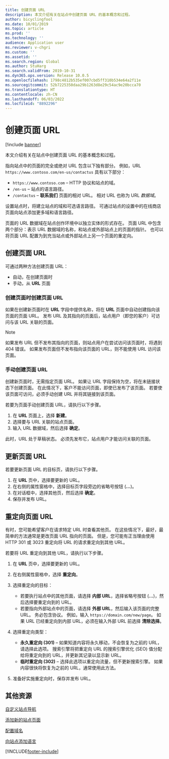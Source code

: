 ```yaml
---
title: 创建页面 URL
description: 本文介绍有关在站点中创建页面 URL 的基本概念和过程。
author: bicyclingfool
ms.date: 10/01/2019
ms.topic: article
ms.prod: ''
ms.technology: ''
audience: Application user
ms.reviewer: v-chgri
ms.custom: ''
ms.assetid: ''
ms.search.region: Global
ms.author: StuHarg
ms.search.validFrom: 2019-10-31
ms.dyn365.ops.version: Release 10.0.5
ms.openlocfilehash: 1798c4812b535ef007cbd5ff310b534e64a2f11e
ms.sourcegitcommit: 52b7225350daa29b1263d8e29c54ac9e20bcca70
ms.translationtype: HT
ms.contentlocale: zh-CN
ms.lasthandoff: 06/03/2022
ms.locfileid: "8892296"
---
```

# <a name="create-a-page-url"></a>创建页面 URL

[!include [banner](includes/banner.md)]

本文介绍有关在站点中创建页面 URL 的基本概念和过程。

指向站点中的页面的完全或绝对 URL 包含以下独有部分。 例如，URL `https://www.contoso.com/en-us/contactus` 具有以下部分：

- `https://www.contoso.com` – HTTP 协议和站点的域。
- `/en-us` – 站点的语言路径。
- `/contactus` – **联系我们** 页面的相对 URL。 相对 URL 也称为 URL *数据域*。

设置站点时，将建立站点的域和可选语言路径。 可通过站点的设置中的在线商店页面向站点添加更多域和语言路径。

页面的 URL 数据域在站点创作环境中以独立实体的形式存在。 页面 URL 中包含两个部分：表示 URL 数据域的名称，和站点或外部站点上的页面的指针。 也可以将页面 URL 配置为到充当站点或外部站点上另一个页面的重定向。

## <a name="create-a-page-url"></a>创建页面 URL

可通过两种方法创建页面 URL：

- 自动，在创建页面时
- 手动，从 **URL** 页面

### <a name="create-a-page-url-when-you-create-a-page"></a>创建页面时创建页面 URL

如果在创建新页面时在 **URL** 字段中提供名称，将在 **URL** 页面中自动创建指向该页面的页面 URL。 发布 URL 及其指向的页面后，站点用户（即您的客户）可访问与该 URL 关联的页面。

> [!NOTE]
> 如果发布 URL 但不发布其指向的页面，则站点用户在尝试访问该页面时，将遇到 404 错误。 如果发布页面但不发布指向该页面的 URL，则不能使用 URL 访问该页面。

### <a name="manually-create-a-page-url"></a>手动创建页面 URL

创建新页面时，无需指定页面 URL。 如果让 URL 字段保持为空，将在未链接状态下创建页面。 在此情况下，客户不能访问页面，即使已发布了该页面。 若要使该页面可访问，必须手动创建 URL 并将其链接到该页面。

若要为页面手动创建页面 URL，请执行以下步骤。

1. 在 **URL** 页面上，选择 **新建**。
1. 选择要与 URL 关联的站点页面。
1. 输入 URL 数据域，然后选择 **确定**。

此时，URL 处于草稿状态。 必须先发布它，站点用户才能访问关联的页面。

## <a name="update-a-page-url"></a>更新页面 URL

若要更新页面 URL 的目标页，请执行以下步骤。

1. 在 **URL** 页中，选择要更新的 URL。
1. 在右侧的属性窗格中，选择目标页字段旁边的省略号按钮 (**...**)。
1. 在对话框中，选择其他页，然后选择 **确定**。
1. 保存并发布 URL。

## <a name="redirect-a-page-url"></a>重定向页面 URL

有时，您可能希望客户在请求特定 URL 时查看其他页。 在这些情况下，最好，最简单的方法通常是更改页面 URL 指向的页面。 但是，您可能有正当理由使用 HTTP 301 或 3023 重定向将 URL 的请求重定向到其他 URL。

若要将 URL 重定向到其他 URL，请执行以下步骤。

1. 在 **URL** 页中，选择要更新的 URL。
1. 在右侧属性窗格中，选择 **重定向**。
1. 选择重定向的目标：

    - 若要执行站点中的其他页面，请选择 **内部 URL**，选择省略号按钮 (**...**)，然后选择要重定向到的 URL。
    - 若要指向外部站点中的页面，请选择 **外部 URL**，然后输入该页面的完整 URL。 务必包含协议。 例如，输入 `https://domain.com/new/page`。 如果 URL 已经重定向到内部 URL，必须在输入外部 URL 前选择 **清除选择**。

1. 选择重定向类型：

    - **永久重定向 (301)** – 如果知道内容将永久移动，不会恢复为之前的 URL，请选择此选项。 搜索引擎将把重定向 URL 的搜索引擎优化 (SEO) 值分配给将重定向到的 URL，并更新其记录以显示新 URL。 
    - **临时重定向 (302)** – 选择此选项以重定向流量，但不更新搜索引擎。 如果内容很快将恢复为之前的 URL，通常使用此方法。

1. 准备好实施重定向时，保存并发布 URL。

## <a name="additional-resources"></a>其他资源

[自定义站点导航](customize-site-navigation.md)

[添加新的站点页面](add-new-page.md)

[配置域名](configure-your-domain-name.md)

[向站点添加语言](add-languages-to-site.md)


[!INCLUDE[footer-include](../includes/footer-banner.md)]
